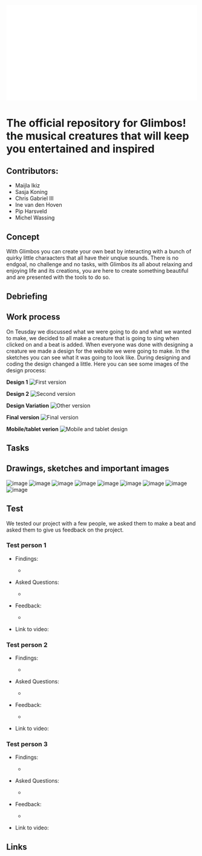 ![logo](https://raw.githubusercontent.com/noyamirai/glimbos/091175ab0b06867e85947f07c822f7f43ccf6f80/public/images/logo_white.svg)

# The official repository for Glimbos! the musical creatures that will keep you entertained and inspired

## Contributors:

- Maijla Ikiz
- Sasja Koning
- Chris Gabriel III
- Ine van den Hoven
- Pip Harsveld
- Michel Wassing

## Concept

With Glimbos you can create your own beat by interacting with a bunch of quirky little charaacters that all have their unqiue sounds.
There is no endgoal, no challenge and no tasks, with Glimbos its all about relaxing and enjoying life and its creations, you are here to create something beautiful and are presented with the tools to do so.

## Debriefing

## Work process

On Teusday we discussed what we were going to do and what we wanted to make, we decided to all make a creature that is going to sing when clicked on and a beat is added. When everyone was done with designing a creature we made a design for the website we were going to make. In the sketches you can see what it was going to look like. During designing and coding the design changed a little. Here you can see some images of the design process:

**Design 1**
![First version](https://user-images.githubusercontent.com/43877754/231773181-7283c61c-27a6-499c-8eb8-b2e0b659fbab.jpg)

**Design 2**
![Second version](https://user-images.githubusercontent.com/43877754/231773399-a70729e9-2e40-4bed-b8d3-d71350cf7d3d.jpg)

**Design Variation**
![Other version](https://user-images.githubusercontent.com/43877754/231773719-760e96f8-ec7c-467c-aef9-3ac99bdcbd97.jpg)

**Final version**
![Final version](https://user-images.githubusercontent.com/43877754/231774224-910a382f-35f2-4b7a-b340-b12d0bf95e3e.jpg)

**Mobile/tablet verion**
![Mobile and tablet design](https://user-images.githubusercontent.com/43877754/231774398-7c70d77d-e54b-4b0a-abd5-1516da906730.jpg)

## Tasks

## Drawings, sketches and important images

![image](https://user-images.githubusercontent.com/90341211/231725062-4a223452-5da6-4aaa-9d0a-c650c2577157.png)
![image](https://user-images.githubusercontent.com/90341211/231725107-07e01c19-503b-4f60-862a-1493aa5b7f18.png)
![image](https://user-images.githubusercontent.com/90341211/231725144-1c9f68bb-0283-4fb6-ae66-2568955f21d7.png)
![image](https://user-images.githubusercontent.com/90341211/231725175-e44654ab-0dae-4407-872a-fa6726549e99.png)
![image](https://user-images.githubusercontent.com/90341211/231725205-5321ea3f-e888-479a-a7d3-d235914ef6a2.png)
![image](https://user-images.githubusercontent.com/90341211/231725228-27c73f41-26bf-48b5-9c4d-1b92725fdcb6.png)
![image](https://user-images.githubusercontent.com/90341211/231725252-2366419a-fc39-4a77-9640-5d7d7764ca7a.png)
![image](https://user-images.githubusercontent.com/43877754/231768415-0bbf43c5-a9c3-4436-87c9-50804319d74b.jpeg)
![image](https://user-images.githubusercontent.com/43877754/231768340-58578a96-cdc3-4b40-99af-d8ae33233c35.jpeg)

## Test

We tested our project with a few people, we asked them to make a beat and asked them to give us feedback on the project.

### Test person 1

- Findings:

  -

- Asked Questions:

  -

- Feedback:

  -

- Link to video:

### Test person 2

- Findings:

  -

- Asked Questions:

  -

- Feedback:

  -

- Link to video:

### Test person 3

- Findings:

  -

- Asked Questions:

  -

- Feedback:

  -

- Link to video:

## Links
